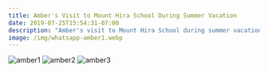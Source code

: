 ```yaml
---
title: Amber's Visit to Mount Hira School During Summer Vacation
date: 2019-07-25T15:54:31-07:00
description: "Amber's visit to Mount Hira School during summer vacations and distribution of fruit packets by her kids"
image: /img/whatsapp-amber1.webp
---
```


![amber1](/img/whatsapp-amber1.webp)
![amber2](/img/whatsapp-amber2.webp)
![amber3](/img/whatsapp-amber3.webp)